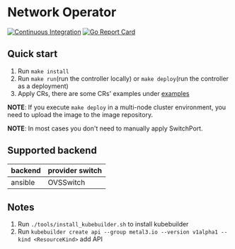 # Network Operator

[![Continuous Integration](https://github.com/Hellcatlk/network-operator/workflows/Continuous%20Integration/badge.svg)](https://github.com/Hellcatlk/network-operator/actions)
[![Go Report Card](https://goreportcard.com/badge/github.com/Hellcatlk/network-operator)](https://goreportcard.com/report/github.com/Hellcatlk/network-operator)

## Quick start

1. Run `make install`
2. Run `make run`(run the controller locally) or `make deploy`(run the controller as a deployment)
3. Apply CRs, there are some CRs' examples under [examples](./examples)

**NOTE**: If you execute `make deploy` in a multi-node cluster environment, you need to upload the image to the image repository.

**NOTE**: In most cases you don't need to manually apply SwitchPort.

## Supported backend

|backend|provider switch|
|:-|:-|
|ansible|OVSSwitch|

## Notes

1. Run `./tools/install_kubebuilder.sh` to install kubebuilder
2. Run `kubebuilder create api --group metal3.io --version v1alpha1 --kind <ResourceKind>` add API
